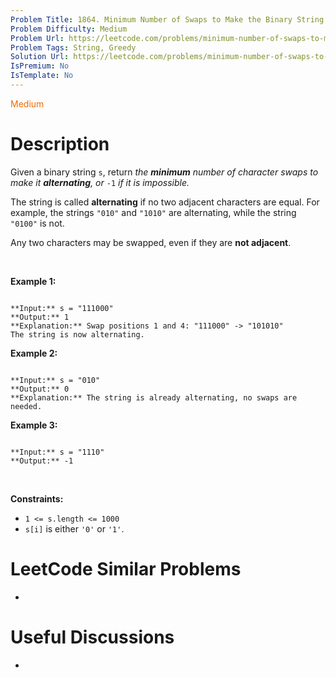 ```yaml
---
Problem Title: 1864. Minimum Number of Swaps to Make the Binary String Alternating
Problem Difficulty: Medium
Problem Url: https://leetcode.com/problems/minimum-number-of-swaps-to-make-the-binary-string-alternating/
Problem Tags: String, Greedy
Solution Url: https://leetcode.com/problems/minimum-number-of-swaps-to-make-the-binary-string-alternating/solution/
IsPremium: No
IsTemplate: No
---
```


<span style="color: rgb(239, 108, 0);">Medium</span>

# Description

Given a binary string `s`, return *the **minimum** number of character swaps to make it **alternating**, or* `-1` *if it is impossible.*


The string is called **alternating** if no two adjacent characters are equal. For example, the strings `"010"` and `"1010"` are alternating, while the string `"0100"` is not.


Any two characters may be swapped, even if they are **not adjacent**.


 


**Example 1:**



```

**Input:** s = "111000"
**Output:** 1
**Explanation:** Swap positions 1 and 4: "111000" -> "101010"
The string is now alternating.

```

**Example 2:**



```

**Input:** s = "010"
**Output:** 0
**Explanation:** The string is already alternating, no swaps are needed.

```

**Example 3:**



```

**Input:** s = "1110"
**Output:** -1

```

 


**Constraints:**


* `1 <= s.length <= 1000`
* `s[i]` is either `'0'` or `'1'`.




# LeetCode Similar Problems

- []()

# Useful Discussions

- []()
